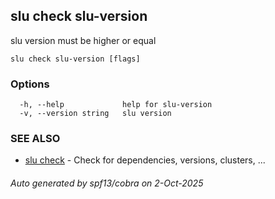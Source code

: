 ## slu check slu-version

slu version must be higher or equal

```
slu check slu-version [flags]
```

### Options

```
  -h, --help             help for slu-version
  -v, --version string   slu version
```

### SEE ALSO

* [slu check](slu_check.md)	 - Check for dependencies, versions, clusters, ...

###### Auto generated by spf13/cobra on 2-Oct-2025
